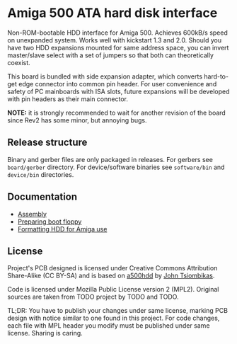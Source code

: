 # Amiga 500 ATA hard disk interface

Non-ROM-bootable HDD interface for Amiga 500. Achieves 600kB/s speed on
unexpanded system. Works well with kickstart 1.3 and 2.0. Should you have two
HDD expansions mounted for same address space, you can invert master/slave
select with a set of jumpers so that both can theoretically coexist.

This board is bundled with side expansion adapter, which converts hard-to-get
edge connector into common pin header. For user convenience and safety of
PC mainboards with ISA slots, future expansions will be developed with pin
headers as their main connector.

**NOTE:** it is strongly recommended to wait for another revision of the board
since Rev2 has some minor, but annoying bugs.

## Release structure

Binary and gerber files are only packaged in releases.
For gerbers see `board/gerber` directory.
For device/software binaries see `software/bin` and `device/bin` directories.

## Documentation

- [Assembly](doc/assembly.md)
- [Preparing boot floppy](doc/floppy.md)
- [Formatting HDD for Amiga use](doc/formatting.md)

## License

Project's PCB designed is licensed under Creative Commons Attribution
Share-Alike (CC BY-SA) and is based on
[a500hdd](http://nuclear.mutantstargoat.com/hw/amiga/a500hdd)
by [John Tsiombikas](mailto:nuclear@member.fsf.org).

Code is licensed under Mozilla Public License version 2 (MPL2).
Original sources are taken from TODO project by TODO and TODO.

TL;DR: You have to publish your changes under same license, marking PCB design
with notice similar to one found in this project. For code changes, each file
with MPL header you modify must be published under same license.
Sharing is caring.
